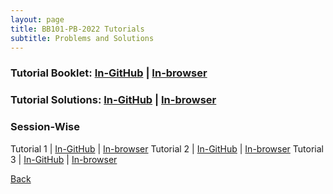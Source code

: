 ```yaml
---
layout: page
title: BB101-PB-2022 Tutorials
subtitle: Problems and Solutions
---
```


### Tutorial Booklet: [In-GitHub](https://github.com/sarthakmittal92/sarthakmittal92.github.io/blob/main/tuts/BB101-PB-2022/bb101-pb-2022-booklet.pdf) | [In-browser](https://docs.google.com/viewer?url=https://sarthakmittal92.github.io/tuts/BB101-PB-2022/bb101-pb-2022-booklet.pdf)
### Tutorial Solutions: [In-GitHub](https://github.com/sarthakmittal92/sarthakmittal92.github.io/blob/main/tuts/MA106-2022/bb101-pb-2022-solutions.pdf) | [In-browser](https://docs.google.com/viewer?url=https://sarthakmittal92.github.io/tuts/BB101-PB-2022/bb101-pb-2022-solutions.pdf)

### Session-Wise

Tutorial 1 | [In-GitHub](https://github.com/sarthakmittal92/sarthakmittal92.github.io/blob/main/tuts/BB101-PB-2022/bb101-pb-2022-tut1.pdf) | [In-browser](https://docs.google.com/viewer?url=https://sarthakmittal92.github.io/tuts/BB101-PB-2022/bb101-pb-2022-tut1.pdf)
Tutorial 2 | [In-GitHub](https://github.com/sarthakmittal92/sarthakmittal92.github.io/blob/main/tuts/BB101-PB-2022/bb101-pb-2022-tut2.pdf) | [In-browser](https://docs.google.com/viewer?url=https://sarthakmittal92.github.io/tuts/BB101-PB-2022/bb101-pb-2022-tut2.pdf)
Tutorial 3 | [In-GitHub](https://github.com/sarthakmittal92/sarthakmittal92.github.io/blob/main/tuts/BB101-PB-2022/bb101-pb-2022-tut3.pdf) | [In-browser](https://docs.google.com/viewer?url=https://sarthakmittal92.github.io/tuts/BB101-PB-2022/bb101-pb-2022-tut3.pdf)

[Back](..)
